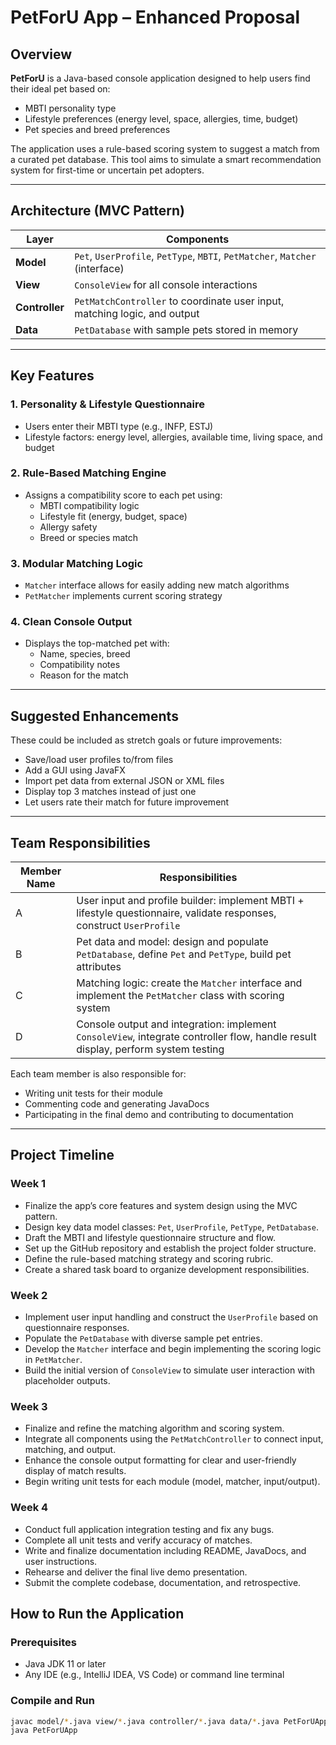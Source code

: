 # PetForU App – Enhanced Proposal

## Overview

**PetForU** is a Java-based console application designed to help users find their ideal pet based on:
- MBTI personality type
- Lifestyle preferences (energy level, space, allergies, time, budget)
- Pet species and breed preferences

The application uses a rule-based scoring system to suggest a match from a curated pet database. This tool aims to simulate a smart recommendation system for first-time or uncertain pet adopters.

---

## Architecture (MVC Pattern)

| Layer       | Components                                                                 |
|-------------|----------------------------------------------------------------------------|
| **Model**   | `Pet`, `UserProfile`, `PetType`, `MBTI`, `PetMatcher`, `Matcher` (interface) |
| **View**    | `ConsoleView` for all console interactions                                 |
| **Controller** | `PetMatchController` to coordinate user input, matching logic, and output |
| **Data**    | `PetDatabase` with sample pets stored in memory                            |

---

## Key Features

### 1. Personality & Lifestyle Questionnaire
- Users enter their MBTI type (e.g., INFP, ESTJ)
- Lifestyle factors: energy level, allergies, available time, living space, and budget

### 2. Rule-Based Matching Engine
- Assigns a compatibility score to each pet using:
  - MBTI compatibility logic
  - Lifestyle fit (energy, budget, space)
  - Allergy safety
  - Breed or species match

### 3. Modular Matching Logic
- `Matcher` interface allows for easily adding new match algorithms
- `PetMatcher` implements current scoring strategy

### 4. Clean Console Output
- Displays the top-matched pet with:
  - Name, species, breed
  - Compatibility notes
  - Reason for the match

---

## Suggested Enhancements

These could be included as stretch goals or future improvements:
- Save/load user profiles to/from files
- Add a GUI using JavaFX
- Import pet data from external JSON or XML files
- Display top 3 matches instead of just one
- Let users rate their match for future improvement

---

## Team Responsibilities

| Member Name | Responsibilities                                                                                                                  |
|-------------|-----------------------------------------------------------------------------------------------------------------------------------|
| A           | User input and profile builder: implement MBTI + lifestyle questionnaire, validate responses, construct `UserProfile`             |
| B           | Pet data and model: design and populate `PetDatabase`, define `Pet` and `PetType`, build pet attributes                           |
| C           | Matching logic: create the `Matcher` interface and implement the `PetMatcher` class with scoring system                           |
| D           | Console output and integration: implement `ConsoleView`, integrate controller flow, handle result display, perform system testing |

Each team member is also responsible for:
- Writing unit tests for their module
- Commenting code and generating JavaDocs
- Participating in the final demo and contributing to documentation

---
## Project Timeline

### Week 1
- Finalize the app’s core features and system design using the MVC pattern.
- Design key data model classes: `Pet`, `UserProfile`, `PetType`, `PetDatabase`.
- Draft the MBTI and lifestyle questionnaire structure and flow.
- Set up the GitHub repository and establish the project folder structure.
- Define the rule-based matching strategy and scoring rubric.
- Create a shared task board to organize development responsibilities.

### Week 2
- Implement user input handling and construct the `UserProfile` based on questionnaire responses.
- Populate the `PetDatabase` with diverse sample pet entries.
- Develop the `Matcher` interface and begin implementing the scoring logic in `PetMatcher`.
- Build the initial version of `ConsoleView` to simulate user interaction with placeholder outputs.

### Week 3
- Finalize and refine the matching algorithm and scoring system.
- Integrate all components using the `PetMatchController` to connect input, matching, and output.
- Enhance the console output formatting for clear and user-friendly display of match results.
- Begin writing unit tests for each module (model, matcher, input/output).

### Week 4
- Conduct full application integration testing and fix any bugs.
- Complete all unit tests and verify accuracy of matches.
- Write and finalize documentation including README, JavaDocs, and user instructions.
- Rehearse and deliver the final live demo presentation.
- Submit the complete codebase, documentation, and retrospective.

## How to Run the Application

### Prerequisites
- Java JDK 11 or later
- Any IDE (e.g., IntelliJ IDEA, VS Code) or command line terminal

### Compile and Run
```bash
javac model/*.java view/*.java controller/*.java data/*.java PetForUApp.java
java PetForUApp

